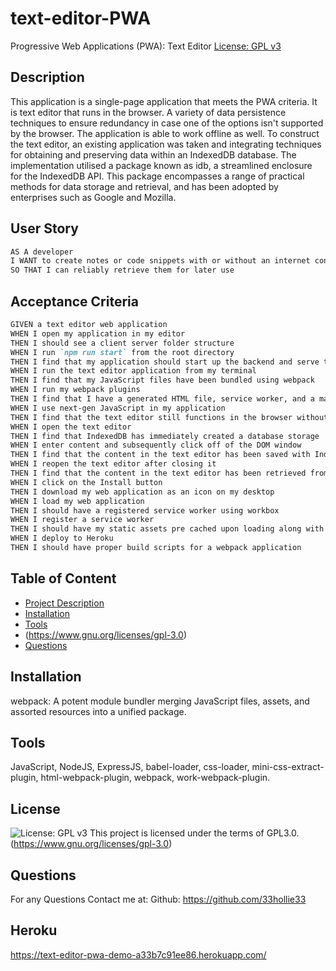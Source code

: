 # text-editor-PWA
Progressive Web Applications (PWA): Text Editor
[License: GPL v3](https://img.shields.io/badge/License-GPLv3-blue.svg)

  ## Description
  This application is a single-page application that meets the PWA criteria. It is text editor that runs in the browser. A variety of data persistence techniques to ensure redundancy in case one of the options isn't supported by the browser. The application is able to work offline as well. To construct the text editor, an existing application was taken and integrating techniques for obtaining and preserving data within an IndexedDB database. The implementation utilised a package known as idb, a streamlined enclosure for the IndexedDB API. This package encompasses a range of practical methods for data storage and retrieval, and has been adopted by enterprises such as Google and Mozilla.

## User Story

```md
AS A developer
I WANT to create notes or code snippets with or without an internet connection
SO THAT I can reliably retrieve them for later use
```

## Acceptance Criteria

```md
GIVEN a text editor web application
WHEN I open my application in my editor
THEN I should see a client server folder structure
WHEN I run `npm run start` from the root directory
THEN I find that my application should start up the backend and serve the client
WHEN I run the text editor application from my terminal
THEN I find that my JavaScript files have been bundled using webpack
WHEN I run my webpack plugins
THEN I find that I have a generated HTML file, service worker, and a manifest file
WHEN I use next-gen JavaScript in my application
THEN I find that the text editor still functions in the browser without errors
WHEN I open the text editor
THEN I find that IndexedDB has immediately created a database storage
WHEN I enter content and subsequently click off of the DOM window
THEN I find that the content in the text editor has been saved with IndexedDB
WHEN I reopen the text editor after closing it
THEN I find that the content in the text editor has been retrieved from our IndexedDB
WHEN I click on the Install button
THEN I download my web application as an icon on my desktop
WHEN I load my web application
THEN I should have a registered service worker using workbox
WHEN I register a service worker
THEN I should have my static assets pre cached upon loading along with subsequent pages and static assets
WHEN I deploy to Heroku
THEN I should have proper build scripts for a webpack application
```

  ## Table of Content
  - [Project Description](#Description)
  - [Installation](#Installation)
  - [Tools](#Tools)
  - (https://www.gnu.org/licenses/gpl-3.0)
  - [Questions](#Questions)

  ## Installation
  webpack: A potent module bundler merging JavaScript files, assets, and assorted resources into a unified package.


  ## Tools
  JavaScript, NodeJS, ExpressJS, babel-loader, css-loader, mini-css-extract-plugin, html-webpack-plugin, webpack, work-webpack-plugin.

  ## License 
  ![License: GPL v3](https://img.shields.io/badge/License-GPLv3-blue.svg)
This project is licensed under the terms of GPL3.0.  (https://www.gnu.org/licenses/gpl-3.0)

  ## Questions
  For any Questions Contact me at: 
  Github: https://github.com/33hollie33 

  ## Heroku
  https://text-editor-pwa-demo-a33b7c91ee86.herokuapp.com/
  

  